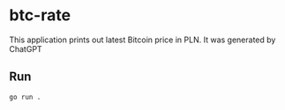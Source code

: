 # btc-rate

This application prints out latest Bitcoin price in PLN. It was generated by ChatGPT

## Run

```sh
go run .
```
